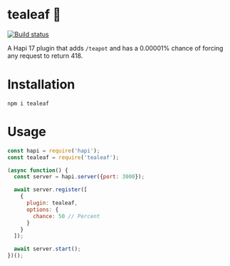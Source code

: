 # tealeaf 🍵
[![Build status](https://img.shields.io/travis/hugomd/tealeaf.svg)](https://travis-ci.org/hugomd/tealeaf)

A Hapi 17 plugin that adds `/teapot` and has a 0.00001% chance of forcing any request to return 418.

# Installation
```
npm i tealeaf
```

# Usage
```js
const hapi = require('hapi');
const tealeaf = require('tealeaf');

(async function() {
  const server = hapi.server({port: 3000});

  await server.register([
    {
      plugin: tealeaf,
      options: {
        chance: 50 // Percent
      }
    }
  ]);

  await server.start();
})();
```
